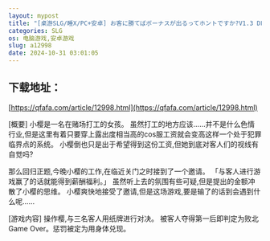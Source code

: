 ```yaml
---
layout: mypost
title: "[桌游SLG/睡X/PC+安卓] お客に勝てばボーナスが出るってホントですか?V1.3 DL官中 [400M]"
categories: SLG
os: 电脑游戏,安卓游戏
slug: a12998
date: 2024-10-31 03:01:05
---
```


## 下载地址：

[https://qfafa.com/article/12998.html](https://qfafa.com/article/12998.html)

\[概要\]
 小樱是一名在赌场打工的女孩。
 虽然打工的地方应该……并不是什么色情行业,但是这里有着只要穿上露出度相当高的cos服工资就会变高这样一个处于犯罪临界点的系统。
 小樱倒也只是出于希望得到这份工资,但她到底对客人们的视线有自觉吗?

 那么回归正题,今晚小樱的工作,在临近关门之时接到了一个邀请。
 「与客人进行游戏赢了的话就能得到薪酬福利。」
 虽然听上去的氛围有些可疑,但是提出的金额冲散了小樱的思维。
 小樱爽快地接受了邀请,但是这场游戏,要是输了的话到会遇到什么呢……

\[游戏内容\]
 操作樱,与三名客人用纸牌进行对决。
 被客人夺得第一后即判定为败北Game Over。惩罚被定为用身体兑现。